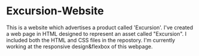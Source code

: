 # Excursion-Website
This is a website which advertises a product called 'Excursion'.
 I've created a web page in HTML designed to represent an asset called "Excursion". 
 I included both the HTML and CSS files in the repostory. 
 I'm currently working at the responsive design&flexbox of this webpage.
